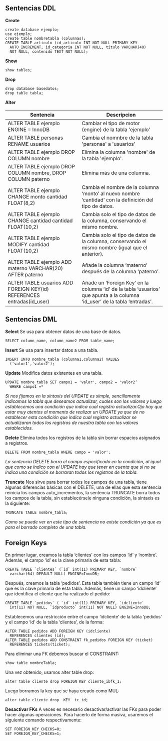 

## Sentencias DDL

**Create**

    create database ejemplo;
    use ejemplo;
    create table nombretabla (columnas);
    CREATE TABLE articulo (id_articulo INT NOT NULL PRIMARY KEY
      AUTO_INCREMENT, id_categoria INT NOT NULL, titulo VARCHAR(40)
      NOT NULL, contenido TEXT NOT NULL);​
**Show**

    show tables;
**Drop**

    drop database basedatos;
    drop table tabla;
**Alter**

    
|Sentencia|Descripcion  |
|--|--|
| ALTER TABLE ejemplo ENGINE = InnoDB​ |Cambiar el tipo de motor (engine) de la tabla 'ejemplo'​  |
| ALTER TABLE personas RENAME usuarios​ | Cambia el nomnbre de la tabla 'personas' a 'usuarios'​ |
|ALTER TABLE ejemplo DROP COLUMN nombre​|Elimina la columna 'nombre' de la tabla 'ejemplo'.​|
| ALTER TABLE ejemplo DROP COLUMN nombre, DROP COLUMN paterno​ | Elimina más de una columna.​ |
| ALTER TABLE ejemplo CHANGE monto cantidad FLOAT(8,2) |Cambia el nombre de la columna ‘monto’ al nuevo nombre ‘cantidad’ con la definición del tipo de datos.​  |
| ALTER TABLE ejemplo CHANGE cantidad cantidad FLOAT(10,2)​ | Cambia solo el tipo de datos de la columna, conservando el mismo nombre.​ |
| ALTER TABLE ejemplo MODIFY cantidad FLOAT(10,2)​ | Cambia solo el tipo de datos de la columna, conservando el mismo nombre (igual que el anterior).​ |
| ALTER TABLE ejemplo ADD materno VARCHAR(20) AFTER paterno​ |Añade la columna ‘materno’ después de la columna ‘paterno’.​  |
|ALTER TABLE usuarios ADD FOREIGN KEY(id) REFERENCES entradas(id_user)​  |Añade un ‘Foreign Key’ en la columna ‘id’ de la tabla ‘usuarios’ que apunta a la columna ‘id_user’ de la tabla ‘entradas’.​  |

## Sentencias DML

**Select**
Se usa para obtener datos de una base de datos.

    SELECT column_name, column_name2 FROM table_name;​

**Insert**
Se usa para insertar datos a una tabla.

    INSERT INTO nombre_tabla (columna1,columna2) VALUES
      ('valor1','valor2');​

**Update**
Modifica datos existentes en una tabla.

    UPDATE nombre_tabla SET campo1 = 'valor', campo2 = 'valor2‘​
      WHERE campo1 =*


*Si nos fijamos en la sintaxis del UPDATE es simple, sencillamente indicamos la tabla que deseamos actualizar, cuales son los valores y luego establecemos una condición que indica cual registro actualizar.​ Ojo hay que estar muy atentos al momento de realizar un UPDATE ya que de no establecer esta condición que indica cual registro actualizar se actualizaran todos los registros de nuestra tabla con los valores establecidos.*



**Delete**
Elimina todos los registros de la tabla sin borrar espacios asignados a registros.

    DELETE FROM nombre_tabla WHERE campo = 'valor';​
*La sentencia DELETE borra el campo especificado en la condición, al igual que como se indico con el UPDATE hay que tener en cuenta que si no se indica una condición se borraran todos los registros de la tabla.​*

**Truncate**
Nos sirve para borrar todos los campos de una tabla, tiene algunas diferencias básicas con el DELETE, una de ellas que esta sentencia reinicia los campos auto_incrementos, la sentencia TRUNCATE borra todos los campos de la tabla, sin establecérsele ninguna condición, la sintaxis es la siguiente:

    TRUNCATE TABLE nombre_tabla;
*Como se puede ver en este tipo de sentencia no existe condición ya que es para el borrado completo de una tabla.*

## Foreign Keys
En primer lugar, creamos la tabla ‘clientes’ con los campos ‘id’ y ‘nombre’. Además, el campo ‘id’ es la clave primaria de esta tabla:

    CREATE TABLE `clientes` (`id` int(11) PRIMARY KEY, `nombre` 
      varchar(64) DEFAULT NULL​) ENGINE=InnoDB;
Después, creamos la tabla ‘pedidos’. Esta tabla también tiene un campo ‘id’ que es la clave primaria de esta tabla. Además, tiene un campo ‘idcliente’ que identifica el cliente que ha realizado el pedido:

    CREATE TABLE `pedidos` ( `id` int(11) PRIMARY KEY, `idcliente` 
      int(11) NOT NULL, `idproducto` int(11) NOT NULL) ENGINE=InnoDB;​
Establecemos una restricción entre el campo ‘idcliente’ de la tabla ‘pedidos’ y el campo ‘id’ de la tabla ‘clientes’, de la forma:

    ALTER TABLE pedidos ADD FOREIGN KEY (idcliente)
      REFERENCES clientes (id);​
    ALTER TABLE pedidos ADD CONSTRAINT fk_pedidos FOREIGN KEY (ticket)
      REFERENCES tickets(ticket);​ 
Para eliminar una FK debemos buscar el CONSTRAINT:

    show table nombreTabla;
Una vez obtenido, usamos alter table drop:

    alter table cliente drop FOREIGN KEY cliente_ibfk_1;​
Luego borramos la key que se haya creado como MUL:

    alter table cliente drop  KEY  tc_id;​
**Desactivar FKs**
A veces es necesario desactivar/activar las FKs para poder hacer algunas operaciones. Para hacerlo de forma masiva, usaremos el siguiente comando respectivamente:

    SET FOREIGN_KEY_CHECKS=0;
    SET FOREIGN_KEY_CHECKS=1;




















    


